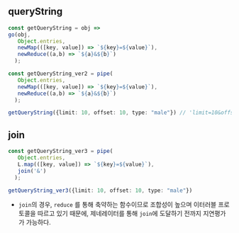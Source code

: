 ## queryString

``` typescript
const getQueryString = obj => 
go(obj, 
   Object.entries, 
   newMap(([key, value]) => `${key}=${value}`),
   newReduce((a,b) => `${a}&${b}`)
  );

const getQueryString_ver2 = pipe(
   Object.entries, 
   newMap(([key, value]) => `${key}=${value}`),
   newReduce((a,b) => `${a}&${b}`)
  );

getQueryString({limit: 10, offset: 10, type: "male"}) // 'limit=10&offset=10&type=male'
```

## join

``` typescript
const getQueryString_ver3 = pipe(
   Object.entries, 
   L.map(([key, value]) => `${key}=${value}`),
   join('&')
  );

getQueryString_ver3({limit: 10, offset: 10, type: "male"})
```

- `join`의 경우, `reduce` 를 통해 축약하는 함수이므로 조합성이 높으며 이터러블 프로토콜을 따르고 있기 때문에, 제네레이터를 통해 `join`에 도달하기 전까지 지연평가가 가능하다.
